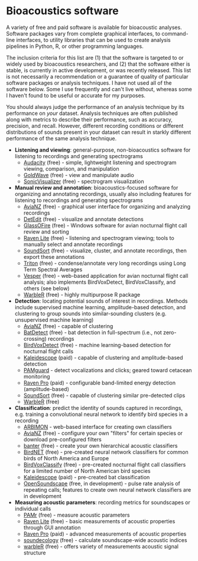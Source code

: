 # Bioacoustics software

A variety of free and paid software is available for bioacoustic analyses. Software packages vary from complete graphical interfaces, to command-line interfaces, to utility libraries that can be used to create analysis pipelines in Python, R, or other programming languages. 

The inclusion criteria for this list are (1) that the software is targeted to or widely used by bioacoustics researchers, and (2) that the software either is stable, is currently in active development, or was recently released. This list is not necessarily a recommendation or a guarantee of quality of particular software packages or analysis techniques. I have not used all of the software below. Some I use frequently and can't live without, whereas some I haven't found to be useful or accurate for my purposes.

You should always judge the performance of an analysis technique by its performance on *your* dataset. Analysis techniques are often published along with metrics to describe their performance, such as accuracy, precision, and recall. However, different recording conditions or different distributions of sounds present in your dataset can result in starkly different performance of the same analysis technique.

* **Listening and viewing**: general-purpose, non-bioacoustics software for listening to recordings and generating spectrograms
   * [Audacity](https://www.audacityteam.org/) (free) - simple, lightweight listening and spectrogram viewing, comparison, and manipulation
   * [GoldWave](https://www.goldwave.com/) (free) - view and manipulate audio
   * [SonicVisualizer](https://www.sonicvisualiser.org/) (free) - spectrogram visualization
* **Manual review and annotation**: bioacoustics-focused software for organizing and annotating recordings, usually also including features for listening to recordings and generating spectrograms
   * [AviaNZ](http://www.avianz.net/index.php) (free) - graphical user interface for organizing and analyzing recordings
   * [DetEdit](https://github.com/MarineBioAcousticsRC/DetEdit) (free) - visualize and annotate detections
   * [GlassOFire](http://www.oldbird.org/glassofire.htm) (free) - Windows software for avian nocturnal flight call review and sorting
   * [Raven Lite](https://ravensoundsoftware.com/software/raven-lite/) (free) - listening and spectrogram viewing; tools to manually select and annotate recordings
   * [SoundSort](https://github.com/macster110/aipam) (free) - visualize, cluster, and annotate recordings, then export these annotations
   * [Triton](http://cetus.ucsd.edu/technologies_Software.html) (free) - condense/annotate very long recordings using Long Term Spectral Averages
   * [Vesper](https://github.com/HaroldMills/Vesper) (free) - web-based application for avian nocturnal flight call analysis; also implements BirdVoxDetect,     BirdVoxClassify, and others (see below)
   * [WarbleR](https://marce10.github.io/warbleR/) (free) - highly multipurpose R package
* **Detection**: locating potential sounds of interest in recordings. Methods include supervised machine learning, amplitude-based detection, and clustering to group sounds into similar-sounding clusters (e.g. unsupervised machine learning)
   * [AviaNZ](http://www.avianz.net/index.php) (free) - capable of clustering
   * [BatDetect](https://github.com/macaodha/batdetect) (free) - bat detection in full-spectrum (i.e., not zero-crossing) recordings
   * [BirdVoxDetect](https://github.com/BirdVox/birdvoxdetect) (free) - machine learning-based detection for nocturnal flight calls
   * [Kaleidescope](https://www.wildlifeacoustics.com/products/kaleidoscope-pro) (paid) - capable of clustering and amplitude-based detection
   * [PAMguard](https://www.pamguard.org/) - detect vocalizations and clicks; geared toward cetacean monitoring
   * [Raven Pro](https://ravensoundsoftware.com/software/raven-pro) (paid) - configurable band-limited energy detection (amplitude-based)
   * [SoundSort](https://github.com/macster110/aipam) (free) - capable of clustering similar pre-detected clips
   * [WarbleR](https://marce10.github.io/warbleR/) (free)
* **Classification**: predict the identity of sounds captured in recordings, e.g. training a convolutional neural network to identify bird species in a recording
   * [ARBIMON](https://arbimon.sieve-analytics.com/) - web-based interface for creating own classifiers
   * [AviaNZ](http://www.avianz.net/index.php) (free) - configure your own "filters" for certain species or download pre-configured filters
   * [banter](https://github.com/EricArcher/banter) (free) - create your own hierarchical acoustic classifiers
   * [BirdNET](https://github.com/kahst/BirdNET) (free) - pre-created neural network classifiers for common birds of North America and Europe
   * [BirdVoxClassify](https://github.com/BirdVox/birdvoxclassify) (free) - pre-created nocturnal flight call classifiers for a limited number of North American bird species
   * [Kaleidescope](https://www.wildlifeacoustics.com/products/kaleidoscope-pro) (paid) - pre-created bat classification
   * [OpenSoundscape](https://github.com/ktizeslab/opensoundscape) (free, in development) - pulse rate analysis of repeating calls; features to create own neural network classifiers are in development
* **Measuring acoustic parameters**: recording metrics for soundscapes or individual calls
   * [PAMr](https://github.com/TaikiSan21/PAMr) (free) - measure acoustic parameters
   * [Raven Lite](https://ravensoundsoftware.com/software/raven-lite/) (free) - basic measurements of acoustic properties through GUI annotation
   * [Raven Pro](https://ravensoundsoftware.com/software/raven-pro) (paid) - advanced measurements of acoustic properties
   * [soundecology](https://cran.r-project.org/web/packages/soundecology/vignettes/intro.html) (free) - calculate soundscape-wide acoustic indices
   * [warbleR](https://marce10.github.io/warbleR/) (free) - offers variety of measurements acoustic signal structure
